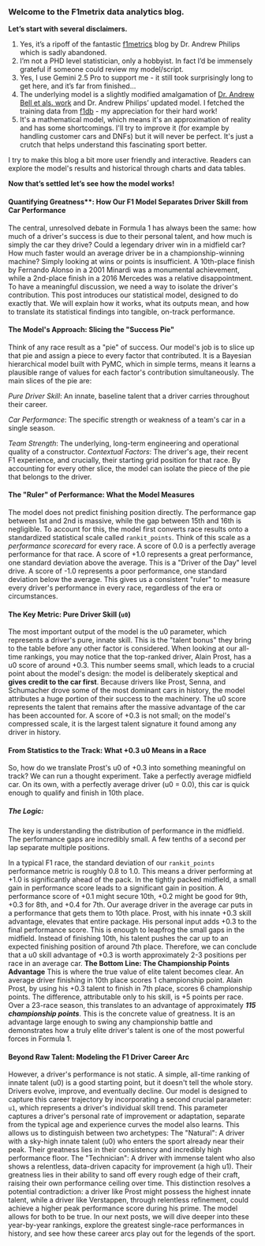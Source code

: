 ### Welcome to the F1metrix data analytics blog.
**Let’s start with several disclaimers.**
1) Yes, it’s a ripoff of the fantastic [f1metrics](https://f1metrics.wordpress.com/) blog by Dr. Andrew Philips which is sadly abandoned.
2) I’m not a PHD level statistician, only a hobbyist. In fact I’d be immensely grateful if someone could review my model/script.
3) Yes, I use Gemini 2.5 Pro to support me - it still took surprisingly long to get here, and it’s far from finished…
4) The underlying model is a slightly modified amalgamation of [Dr. Andrew Bell et als. work](https://research-information.bris.ac.uk/ws/portalfiles/portal/70290855/F1_paper_Mar16.pdf) and Dr. Andrew Philips’ updated model.
I fetched the training data from [f1db](https://github.com/f1db) - my appreciation for their hard work!
5) It's a mathematical model, which means it's an approximation of reality and has some shortcomings. I'll try to improve it (for example by handling customer cars and DNFs) but it will never be perfect. It's just a crutch that helps understand this fascinating sport better.

I try to make this blog a bit more user friendly and interactive. Readers can explore the model's results and historical through charts and data tables.

**Now that’s settled let’s see how the model works!**

#### Quantifying Greatness**: How Our F1 Model Separates Driver Skill from Car Performance
The central, unresolved debate in Formula 1 has always been the same: how much of a driver's success is due to their personal talent, and how much is simply the car they drive? Could a legendary driver win in a midfield car? How much faster would an average driver be in a championship-winning machine?
Simply looking at wins or points is insufficient. A 10th-place finish by Fernando Alonso in a 2001 Minardi was a monumental achievement, while a 2nd-place finish in a 2016 Mercedes was a relative disappointment. To have a meaningful discussion, we need a way to isolate the driver's contribution.
This post introduces our statistical model, designed to do exactly that. We will explain how it works, what its outputs mean, and how to translate its statistical findings into tangible, on-track performance.
#### The Model's Approach: Slicing the "Success Pie"
Think of any race result as a "pie" of success. Our model's job is to slice up that pie and assign a piece to every factor that contributed. It is a Bayesian hierarchical model built with PyMC, which in simple terms, means it learns a plausible range of values for each factor's contribution simultaneously.
The main slices of the pie are:

*Pure Driver Skill*: An innate, baseline talent that a driver carries throughout their career.

*Car Performance*: The specific strength or weakness of a team's car in a single season.

*Team Strength*: The underlying, long-term engineering and operational quality of a constructor.
*Contextual Factors*: The driver's age, their recent F1 experience, and crucially, their starting grid position for that race.
By accounting for every other slice, the model can isolate the piece of the pie that belongs to the driver.
#### The "Ruler" of Performance: What the Model Measures
The model does not predict finishing position directly. The performance gap between 1st and 2nd is massive, while the gap between 15th and 16th is negligible. To account for this, the model first converts race results onto a standardized statistical scale called `rankit_points`.
Think of this scale as a *performance scorecard* for every race. A score of 0.0 is a perfectly average performance for that race.
A score of +1.0 represents a great performance, one standard deviation above the average. This is a "Driver of the Day" level drive.
A score of -1.0 represents a poor performance, one standard deviation below the average.
This gives us a consistent "ruler" to measure every driver's performance in every race, regardless of the era or circumstances.
#### The Key Metric: Pure Driver Skill (`u0`)
The most important output of the model is the u0 parameter, which represents a driver's pure, innate skill. This is the "talent bonus" they bring to the table before any other factor is considered.
When looking at our all-time rankings, you may notice that the top-ranked driver, Alain Prost, has a u0 score of around +0.3. This number seems small, which leads to a crucial point about the model's design: the model is deliberately skeptical and **gives credit to the car first**.
Because drivers like Prost, Senna, and Schumacher drove some of the most dominant cars in history, the model attributes a huge portion of their success to the machinery. The u0 score represents the talent that remains after the massive advantage of the car has been accounted for. A score of +0.3 is not small; on the model's compressed scale, it is the largest talent signature it found among any driver in history.
#### From Statistics to the Track: What +0.3 u0 Means in a Race
So, how do we translate Prost's u0 of +0.3 into something meaningful on track? We can run a thought experiment.
Take a perfectly average midfield car. On its own, with a perfectly average driver (u0 = 0.0), this car is quick enough to qualify and finish in 10th place.
##### The Logic:
The key is understanding the distribution of performance in the midfield. The performance gaps are incredibly small. A few tenths of a second per lap separate multiple positions.

In a typical F1 race, the standard deviation of our `rankit_points` performance metric is roughly 0.8 to 1.0. This means a driver performing at +1.0 is significantly ahead of the pack. In the tightly packed midfield, a small gain in performance score leads to a significant gain in position. A performance score of +0.1 might secure 10th, +0.2 might be good for 9th, +0.3 for 8th, and +0.4 for 7th.
Our average driver in the average car puts in a performance that gets them to 10th place. Prost, with his innate +0.3 skill advantage, elevates that entire package. His personal input adds +0.3 to the final performance score. This is enough to leapfrog the small gaps in the midfield.
Instead of finishing 10th, his talent pushes the car up to an expected finishing position of around 7th place. Therefore, we can conclude that a u0 skill advantage of +0.3 is worth approximately 2-3 positions per race in an average car.
**The Bottom Line: The Championship Points Advantage**
This is where the true value of elite talent becomes clear.
An average driver finishing in 10th place scores 1 championship point.
Alain Prost, by using his +0.3 talent to finish in 7th place, scores 6 championship points.
The difference, attributable only to his skill, is +5 points per race.
Over a 23-race season, this translates to an advantage of approximately ***115 championship points***. This is the concrete value of greatness. It is an advantage large enough to swing any championship battle and demonstrates how a truly elite driver's talent is one of the most powerful forces in Formula 1.
#### Beyond Raw Talent: Modeling the F1 Driver Career Arc
However, a driver's performance is not static. A simple, all-time ranking of innate talent (u0) is a good starting point, but it doesn't tell the whole story. Drivers evolve, improve, and eventually decline.
Our model is designed to capture this career trajectory by incorporating a second crucial parameter: `u1`, which represents a driver's individual skill trend. This parameter captures a driver's personal rate of improvement or adaptation, separate from the typical age and experience curves the model also learns.
This allows us to distinguish between two archetypes:
The "Natural": A driver with a sky-high innate talent (u0) who enters the sport already near their peak. Their greatness lies in their consistency and incredibly high performance floor.
The "Technician": A driver with immense talent who also shows a relentless, data-driven capacity for improvement (a high u1). Their greatness lies in their ability to sand off every rough edge of their craft, raising their own performance ceiling over time.
This distinction resolves a potential contradiction: a driver like Prost might possess the highest innate talent, while a driver like Verstappen, through relentless refinement, could achieve a higher peak performance score during his prime. The model allows for both to be true.
In our next posts, we will dive deeper into these year-by-year rankings, explore the greatest single-race performances in history, and see how these career arcs play out for the legends of the sport.